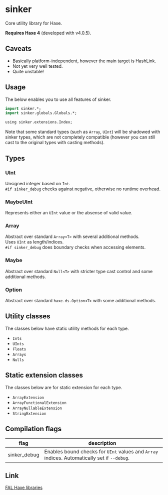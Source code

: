 # sinker

Core utility library for Haxe.

**Requires Haxe 4** (developed with v4.0.5).


## Caveats

- Basically platform-independent, however the main target is HashLink.
- Not yet very well tested.
- Quite unstable!


## Usage

The below enables you to use all features of sinker.

```haxe
import sinker.*;
import sinker.globals.Globals.*;

using sinker.extensions.Index;
```

Note that some standard types (such as `Array`, `UInt`) will be shadowed with sinker types, which are not completely compatible (however you can still cast to the original types with casting methods).


## Types

### UInt

Unsigned integer based on `Int`.  
`#if sinker_debug` checks against negative, otherwise no runtime overhead.

### MaybeUInt

Represents either an `UInt` value or the absense of valid value.

### Array<T>

Abstract over standard `Array<T>` with several additional methods.  
Uses `UInt` as length/indices.  
`#if sinker_debug` does boundary checks when accessing elements.

### Maybe<T>

Abstract over standard `Null<T>` with stricter type cast control and some additional methods.

### Option<T>

Abstract over standard `haxe.ds.Option<T>` with some additional methods.


## Utility classes

The classes below have static utility methods for each type.

- `Ints`
- `UInts`
- `Floats`
- `Arrays`
- `Nulls`


## Static extension classes

The classes below are for static extension for each type.

- `ArrayExtension`
- `ArrayFunctionalExtension`
- `ArrayNullableExtension`
- `StringExtension`


## Compilation flags

|flag|description|
|---|---|
|sinker_debug|Enables bound checks for `UInt` values and `Array` indices. Automatically set if `--debug`.|


## Link

[FAL Haxe libraries](https://github.com/fal-works/fal-haxe-libraries)
